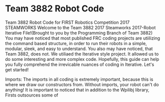 # Team 3882 Robot Code

Team 3882 Robot Code for FIRST Robotics Competition 2017 STEAMWORKS
Welcome to the Team 3882 2017 Steamworks 2017-Robot Iterative File!(Brought to you by the Programming Branch of Team 3882)
You may have noticed that most published FRC coding projects are utiilizing the command based structure, in order to run their robots in a simple, modular, sleek, and easy to understand. You also may have noticed, that Team 3882, does not. We utiliaed the Iterative style project. It allowed us to do some interesting and more complex code. Hopefully, this guide can help you fully comprehend the irrevicable nuances of coding in Iterative. Let's get started!

Imports:
The imports in all coding is extremely important, because this is where we draw our constructors from. Without imports, your robot can't do anything! It is important to noticed that in addition to the Wpilibj library, Firsts outsources some of
